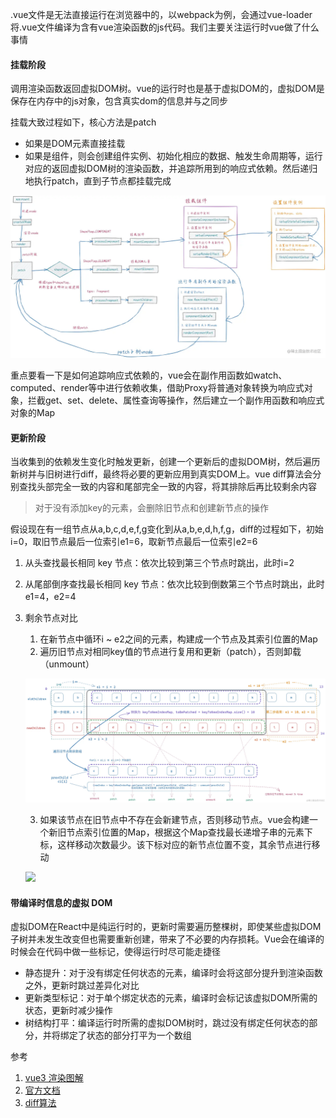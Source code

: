.vue文件是无法直接运行在浏览器中的，以webpack为例，会通过vue-loader将.vue文件编译为含有vue渲染函数的js代码。我们主要关注运行时vue做了什么事情

#### 挂载阶段

调用渲染函数返回虚拟DOM树。vue的运行时也是基于虚拟DOM的，虚拟DOM是保存在内存中的js对象，包含真实dom的信息并与之同步

挂载大致过程如下，核心方法是patch

- 如果是DOM元素直接挂载
- 如果是组件，则会创建组件实例、初始化相应的数据、触发生命周期等，运行对应的返回虚拟DOM树的渲染函数，并追踪所用到的响应式依赖。然后递归地执行patch，直到子节点都挂载完成

![](../assets/vue-mount.webp)

重点要看一下是如何追踪响应式依赖的，vue会在副作用函数如watch、computed、render等中进行依赖收集，借助Proxy将普通对象转换为响应式对象，拦截get、set、delete、属性查询等操作，然后建立一个副作用函数和响应式对象的Map

#### 更新阶段

当收集到的依赖发生变化时触发更新，创建一个更新后的虚拟DOM树，然后遍历新树并与旧树进行diff，最终将必要的更新应用到真实DOM上。vue diff算法会分别查找头部完全一致的内容和尾部完全一致的内容，将其排除后再比较剩余内容

> 对于没有添加key的元素，会删除旧节点和创建新节点的操作

假设现在有一组节点从a,b,c,d,e,f,g变化到从a,b,e,d,h,f,g，diff的过程如下，初始i=0，取旧节点最后一位索引e1=6，取新节点最后一位索引e2=6

1. 从头查找最长相同 key 节点：依次比较到第三个节点时跳出，此时i=2

2. 从尾部倒序查找最长相同 key 节点：依次比较到倒数第三个节点时跳出，此时e1=4，e2=4

3. 剩余节点对比

    1) 在新节点中循环i ~ e2之间的元素，构建成一个节点及其索引位置的Map
    2) 遍历旧节点对相同key值的节点进行复用和更新（patch），否则卸载（unmount）

    ![](../assets/vue-diff.awebp)

    3) 如果该节点在旧节点中不存在会新建节点，否则移动节点。vue会构建一个新旧节点索引位置的Map，根据这个Map查找最长递增子串的元素下标，这样移动次数最少。该下标对应的新节点位置不变，其余节点进行移动

    ![](../assets/vue-diff1.awebp)

#### 带编译时信息的虚拟 DOM

虚拟DOM在React中是纯运行时的，更新时需要遍历整棵树，即使某些虚拟DOM子树并未发生改变但也需要重新创建，带来了不必要的内存损耗。Vue会在编译的时候会在代码中做一些标记，使得运行时尽可能走捷径

- 静态提升：对于没有绑定任何状态的元素，编译时会将这部分提升到渲染函数之外，更新时跳过差异化对比
- 更新类型标记：对于单个绑定状态的元素，编译时会标记该虚拟DOM所需的状态，更新时减少操作
- 树结构打平：编译运行时所需的虚拟DOM树时，跳过没有绑定任何状态的部分，并将绑定了状态的部分打平为一个数组

参考
1. [vue3 渲染图解](https://juejin.cn/post/7217693476494262329?searchId=202404121728584520F32FEA03D60A9525)
2. [官方文档](https://cn.vuejs.org/guide/extras/rendering-mechanism.html)
3. [diff算法](https://segmentfault.com/a/1190000043640781)